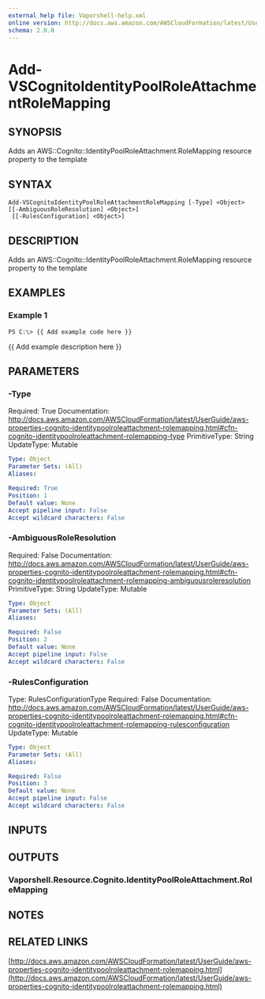 ```yaml
---
external help file: Vaporshell-help.xml
online version: http://docs.aws.amazon.com/AWSCloudFormation/latest/UserGuide/aws-properties-cognito-identitypoolroleattachment-rolemapping.html
schema: 2.0.0
---
```


# Add-VSCognitoIdentityPoolRoleAttachmentRoleMapping

## SYNOPSIS
Adds an AWS::Cognito::IdentityPoolRoleAttachment.RoleMapping resource property to the template

## SYNTAX

```
Add-VSCognitoIdentityPoolRoleAttachmentRoleMapping [-Type] <Object> [[-AmbiguousRoleResolution] <Object>]
 [[-RulesConfiguration] <Object>]
```

## DESCRIPTION
Adds an AWS::Cognito::IdentityPoolRoleAttachment.RoleMapping resource property to the template

## EXAMPLES

### Example 1
```
PS C:\> {{ Add example code here }}
```

{{ Add example description here }}

## PARAMETERS

### -Type
Required: True
Documentation: http://docs.aws.amazon.com/AWSCloudFormation/latest/UserGuide/aws-properties-cognito-identitypoolroleattachment-rolemapping.html#cfn-cognito-identitypoolroleattachment-rolemapping-type
PrimitiveType: String
UpdateType: Mutable

```yaml
Type: Object
Parameter Sets: (All)
Aliases: 

Required: True
Position: 1
Default value: None
Accept pipeline input: False
Accept wildcard characters: False
```

### -AmbiguousRoleResolution
Required: False
Documentation: http://docs.aws.amazon.com/AWSCloudFormation/latest/UserGuide/aws-properties-cognito-identitypoolroleattachment-rolemapping.html#cfn-cognito-identitypoolroleattachment-rolemapping-ambiguousroleresolution
PrimitiveType: String
UpdateType: Mutable

```yaml
Type: Object
Parameter Sets: (All)
Aliases: 

Required: False
Position: 2
Default value: None
Accept pipeline input: False
Accept wildcard characters: False
```

### -RulesConfiguration
Type: RulesConfigurationType
Required: False
Documentation: http://docs.aws.amazon.com/AWSCloudFormation/latest/UserGuide/aws-properties-cognito-identitypoolroleattachment-rolemapping.html#cfn-cognito-identitypoolroleattachment-rolemapping-rulesconfiguration
UpdateType: Mutable

```yaml
Type: Object
Parameter Sets: (All)
Aliases: 

Required: False
Position: 3
Default value: None
Accept pipeline input: False
Accept wildcard characters: False
```

## INPUTS

## OUTPUTS

### Vaporshell.Resource.Cognito.IdentityPoolRoleAttachment.RoleMapping

## NOTES

## RELATED LINKS

[http://docs.aws.amazon.com/AWSCloudFormation/latest/UserGuide/aws-properties-cognito-identitypoolroleattachment-rolemapping.html](http://docs.aws.amazon.com/AWSCloudFormation/latest/UserGuide/aws-properties-cognito-identitypoolroleattachment-rolemapping.html)

